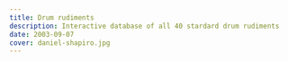 ```yaml
---
title: Drum rudiments
description: Interactive database of all 40 stardard drum rudiments
date: 2003-09-07
cover: daniel-shapiro.jpg
---
```


<RhythmDrumRudiments />
